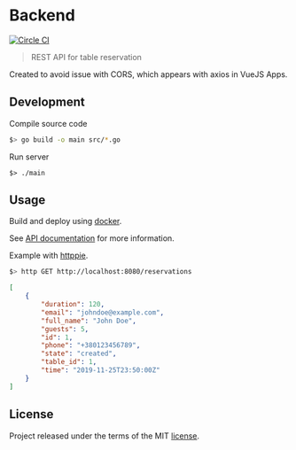 [license]: ./LICENSE
[docs]: ./docs
[docker]: ./Dockerfile
[ci]: https://circleci.com/gh/palestine-nights/backend
[ci-badge]: https://circleci.com/gh/palestine-nights/backend.svg?style=svg

# Backend

[![Circle CI][ci-badge]][ci]

> REST API for table reservation

Created to avoid issue with CORS, which appears with axios in VueJS Apps.

## Development

Compile source code

```sh
$> go build -o main src/*.go
```

Run server

```
$> ./main
```

## Usage

Build and deploy using [docker][docker].

See [API documentation][docs] for more information.

Example with [httppie](https://httpie.org).

```sh
$> http GET http://localhost:8080/reservations
```

```json
[
    {
        "duration": 120,
        "email": "johndoe@example.com",
        "full_name": "John Doe",
        "guests": 5,
        "id": 1,
        "phone": "+380123456789",
        "state": "created",
        "table_id": 1,
        "time": "2019-11-25T23:50:00Z"
    }
]
```

## License
Project released under the terms of the MIT [license][license].

